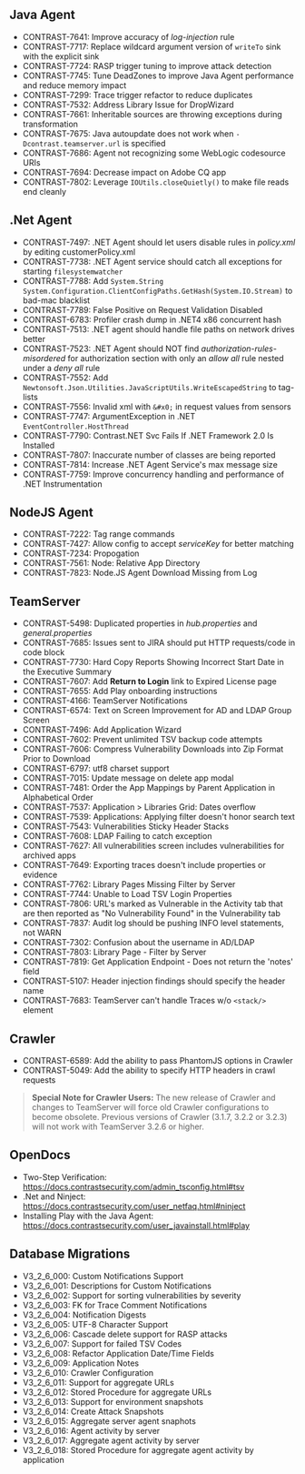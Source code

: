 <!--
title: "Contrast 3.2.6 - March 2016"
description: "Contrast 3.2.6 March 2016"
tags: "3.2.6 March Release Notes"
-->

## Java Agent
* CONTRAST-7641: Improve accuracy of *log-injection* rule
* CONTRAST-7717: Replace wildcard argument version of ```writeTo``` sink with the explicit sink
* CONTRAST-7724: RASP trigger tuning to improve attack detection
* CONTRAST-7745: Tune DeadZones to improve Java Agent performance and reduce memory impact
* CONTRAST-7299: Trace trigger refactor to reduce duplicates
* CONTRAST-7532: Address Library Issue for DropWizard
* CONTRAST-7661: Inheritable sources are throwing exceptions during transformation
* CONTRAST-7675: Java autoupdate does not work when ```-Dcontrast.teamserver.url``` is specified
* CONTRAST-7686: Agent not recognizing some WebLogic codesource URIs
* CONTRAST-7694: Decrease impact on Adobe CQ app
* CONTRAST-7802: Leverage ```IOUtils.closeQuietly()``` to make file reads end cleanly

## .Net Agent
* CONTRAST-7497: .NET Agent should let users disable rules in *policy.xml* by editing customerPolicy.xml
* CONTRAST-7738: .NET Agent service should catch all exceptions for starting ```filesystemwatcher```
* CONTRAST-7788: Add ```System.String System.Configuration.ClientConfigPaths.GetHash(System.IO.Stream)``` to bad-mac blacklist
* CONTRAST-7789: False Positive on Request Validation Disabled
* CONTRAST-6783: Profiler crash dump in .NET4 x86 concurrent hash 
* CONTRAST-7513: .NET agent should handle file paths on network drives better
* CONTRAST-7523: .NET Agent should NOT find *authorization-rules-misordered* for authorization section with only an *allow all* rule nested under a *deny all* rule
* CONTRAST-7552: Add ```Newtonsoft.Json.Utilities.JavaScriptUtils.WriteEscapedString``` to tag-lists
* CONTRAST-7556: Invalid xml with ```&#x0;``` in request values from sensors
* CONTRAST-7747: ArgumentException in .NET ```EventController.HostThread```
* CONTRAST-7790: Contrast.NET Svc Fails If .NET Framework 2.0 Is Installed
* CONTRAST-7807: Inaccurate number of classes are being reported
* CONTRAST-7814: Increase .NET Agent Service's max message size
* CONTRAST-7759: Improve concurrency handling and performance of .NET Instrumentation 

## NodeJS Agent
* CONTRAST-7222: Tag range commands
* CONTRAST-7427: Allow config to accept *serviceKey* for better matching
* CONTRAST-7234: Propogation
* CONTRAST-7561: Node: Relative App Directory
* CONTRAST-7823: Node.JS Agent Download Missing from Log


## TeamServer
* CONTRAST-5498: Duplicated properties in *hub.properties* and *general.properties*
* CONTRAST-7685: Issues sent to JIRA should put HTTP requests/code in code block
* CONTRAST-7730: Hard Copy Reports Showing Incorrect Start Date in the Executive Summary
* CONTRAST-7607: Add **Return to Login** link to Expired License page
* CONTRAST-7655: Add Play onboarding instructions
* CONTRAST-4166: TeamServer Notifications
* CONTRAST-6574: Text on Screen Improvement for AD and LDAP Group Screen
* CONTRAST-7496: Add Application Wizard
* CONTRAST-7602: Prevent unlimited TSV backup code attempts
* CONTRAST-7606: Compress Vulnerability Downloads into Zip Format Prior to Download
* CONTRAST-6797: utf8 charset support
* CONTRAST-7015: Update message on delete app modal
* CONTRAST-7481: Order the App Mappings by Parent Application in Alphabetical Order
* CONTRAST-7537: Application > Libraries Grid: Dates overflow
* CONTRAST-7539: Applications: Applying filter doesn't honor search text
* CONTRAST-7543: Vulnerabilities Sticky Header Stacks
* CONTRAST-7608: LDAP Failing to catch exception
* CONTRAST-7627: All vulnerabilities screen includes vulnerabilities for archived apps
* CONTRAST-7649: Exporting traces doesn't include properties or evidence
* CONTRAST-7762: Library Pages Missing Filter by Server
* CONTRAST-7744: Unable to Load TSV Login Properties
* CONTRAST-7806: URL's marked as Vulnerable in the Activity tab that are then reported as "No Vulnerability Found" in the Vulnerability tab
* CONTRAST-7837: Audit log should be pushing INFO level statements, not WARN
* CONTRAST-7302: Confusion about the username in AD/LDAP
* CONTRAST-7803: Library Page - Filter by Server
* CONTRAST-7819: Get Application Endpoint - Does not return the 'notes' field
* CONTRAST-5107: Header injection findings should specify the header name
* CONTRAST-7683: TeamServer can't handle Traces w/o ```<stack/>``` element


## Crawler
* CONTRAST-6589: Add the ability to pass PhantomJS options in Crawler
* CONTRAST-5049: Add the ability to specify HTTP headers in crawl requests

> **Special Note for Crawler Users:** 
The new release of Crawler and changes to TeamServer will force old Crawler configurations to become obsolete. Previous versions of Crawler (3.1.7, 3.2.2 or 3.2.3) will not work with TeamServer 3.2.6 or higher.


## OpenDocs
* Two-Step Verification: https://docs.contrastsecurity.com/admin_tsconfig.html#tsv
* .Net and Ninject: https://docs.contrastsecurity.com/user_netfaq.html#ninject
* Installing Play with the Java Agent: https://docs.contrastsecurity.com/user_javainstall.html#play

## Database Migrations
* V3_2_6_000: Custom Notifications Support
* V3_2_6_001: Descriptions for Custom Notifications
* V3_2_6_002: Support for sorting vulnerabilities by severity
* V3_2_6_003: FK for Trace Comment Notifications
* V3_2_6_004: Notification Digests
* V3_2_6_005: UTF-8 Character Support
* V3_2_6_006: Cascade delete support for RASP attacks
* V3_2_6_007: Support for failed TSV Codes
* V3_2_6_008: Refactor Application Date/Time Fields
* V3_2_6_009: Application Notes
* V3_2_6_010: Crawler Configuration
* V3_2_6_011: Support for aggregate URLs
* V3_2_6_012: Stored Procedure for aggregate URLs
* V3_2_6_013: Support for environment snapshots
* V3_2_6_014: Create Attack Snapshots
* V3_2_6_015: Aggregate server agent snaphots
* V3_2_6_016: Agent activity by server
* V3_2_6_017: Aggregate agent activity by server
* V3_2_6_018: Stored Procedure for aggregate agent activity by application
